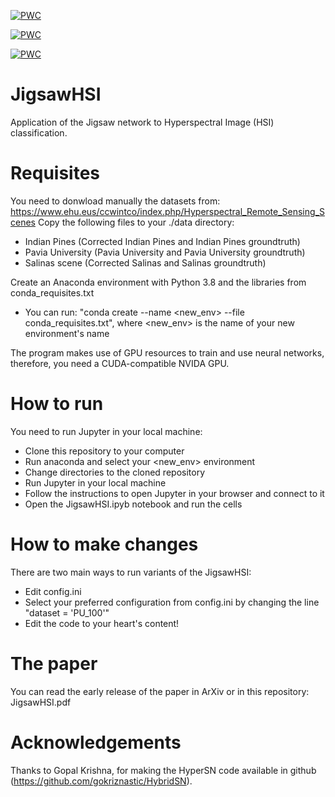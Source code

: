 [![PWC](https://img.shields.io/endpoint.svg?url=https://paperswithcode.com/badge/jigsawhsi-a-network-for-hyperspectral-image/hyperspectral-image-classification-on-pavia)](https://paperswithcode.com/sota/hyperspectral-image-classification-on-pavia?p=jigsawhsi-a-network-for-hyperspectral-image)

[![PWC](https://img.shields.io/endpoint.svg?url=https://paperswithcode.com/badge/jigsawhsi-a-network-for-hyperspectral-image/hyperspectral-image-classification-on-salinas-1)](https://paperswithcode.com/sota/hyperspectral-image-classification-on-salinas-1?p=jigsawhsi-a-network-for-hyperspectral-image)

[![PWC](https://img.shields.io/endpoint.svg?url=https://paperswithcode.com/badge/jigsawhsi-a-network-for-hyperspectral-image/hyperspectral-image-classification-on-indian)](https://paperswithcode.com/sota/hyperspectral-image-classification-on-indian?p=jigsawhsi-a-network-for-hyperspectral-image)


# JigsawHSI
Application of the Jigsaw network to Hyperspectral Image (HSI) classification.


# Requisites
You need to donwload manually the datasets from: https://www.ehu.eus/ccwintco/index.php/Hyperspectral_Remote_Sensing_Scenes
Copy the following files to your ./data directory:
- Indian Pines (Corrected Indian Pines and Indian Pines groundtruth)
- Pavia University (Pavia University and Pavia University groundtruth)
- Salinas scene (Corrected Salinas and Salinas groundtruth)

Create an Anaconda environment with Python 3.8 and the libraries from conda_requisites.txt
- You can run: "conda create --name <new_env> --file conda_requisites.txt", where <new_env> is the name of your new environment's name

The program makes use of GPU resources to train and use neural networks, therefore, you need a CUDA-compatible NVIDA GPU.


# How to run

You need to run Jupyter in your local machine:
- Clone this repository to your computer
- Run anaconda and select your <new_env> environment
- Change directories to the cloned repository
- Run Jupyter in your local machine
- Follow the instructions to open Jupyter in your browser and connect to it
- Open the JigsawHSI.ipyb notebook and run the cells

# How to make changes
There are two main ways to run variants of the JigsawHSI:
- Edit config.ini
- Select your preferred configuration from config.ini by changing the line "dataset = 'PU_100'"
- Edit the code to your heart's content!

# The paper

You can read the early release of the paper in ArXiv or in this repository: JigsawHSI.pdf

# Acknowledgements

Thanks to Gopal Krishna, for making the HyperSN code available in github (https://github.com/gokriznastic/HybridSN).
